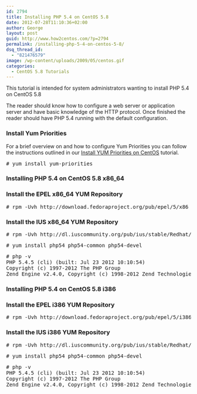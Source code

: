 ```yaml
---
id: 2794
title: Installing PHP 5.4 on CentOS 5.8
date: 2012-07-28T11:10:36+02:00
author: George
layout: post
guid: http://www.how2centos.com/?p=2794
permalink: /installing-php-5-4-on-centos-5-8/
dsq_thread_id:
  - "821476579"
image: /wp-content/uploads/2009/05/centos.gif
categories:
  - CentOS 5.8 Tutorials
---
```

This tutorial is intended for system administrators wanting to install PHP 5.4 on CentOS 5.8

The reader should know how to configure a web server or application server and have basic knowledge of the HTTP protocol. Once finished the reader should have PHP 5.4 running with the default configuration.

### Install Yum Priorities

For a brief overview on and how to configure Yum Priorities you can follow the instructions outlined in our <a href="http://www.how2centos.com/install-yum-priorities-centos/" target="_blank">Install YUM Priorities on CentOS</a> tutorial.

<pre class="toolbar:2 nums:false nums-toggle:false theme:github font:droid-sans-mono whitespace-before:1 whitespace-after:1 lang:default decode:true " ># yum install yum-priorities</pre>

### Installing PHP 5.4 on CentOS 5.8 x86_64

### Install the EPEL x86_64 YUM Repository

<pre class="toolbar:2 nums:false nums-toggle:false theme:github font:droid-sans-mono whitespace-before:1 whitespace-after:1 lang:default decode:true " ># rpm -Uvh http://download.fedoraproject.org/pub/epel/5/x86_64/epel-release-5-4.noarch.rpm</pre>

### Install the IUS x86_64 YUM Repository

<pre class="toolbar:2 nums:false nums-toggle:false theme:github font:droid-sans-mono whitespace-before:1 whitespace-after:1 lang:default decode:true " ># rpm -Uvh http://dl.iuscommunity.org/pub/ius/stable/Redhat/5/x86_64/ius-release-1.0-10.ius.el5.noarch.rpm</pre>

<pre class="toolbar:2 nums:false nums-toggle:false theme:github font:droid-sans-mono whitespace-before:1 whitespace-after:1 lang:default decode:true"># yum install php54 php54-common php54-devel
</pre>

<pre class="toolbar:2 nums:false nums-toggle:false theme:github font:droid-sans-mono whitespace-before:1 whitespace-after:1 lang:default decode:true"># php -v
PHP 5.4.5 (cli) (built: Jul 23 2012 10:10:54)
Copyright (c) 1997-2012 The PHP Group
Zend Engine v2.4.0, Copyright (c) 1998-2012 Zend Technologies
</pre>

### Installing PHP 5.4 on CentOS 5.8 i386

### Install the EPEL i386 YUM Repository

<pre class="toolbar:2 nums:false nums-toggle:false theme:github font:droid-sans-mono whitespace-before:1 whitespace-after:1 lang:default decode:true " ># rpm -Uvh http://download.fedoraproject.org/pub/epel/5/i386/epel-release-5-4.noarch.rpm</pre>

### Install the IUS i386 YUM Repository

<pre class="toolbar:2 nums:false nums-toggle:false theme:github font:droid-sans-mono whitespace-before:1 whitespace-after:1 lang:default decode:true " ># rpm -Uvh http://dl.iuscommunity.org/pub/ius/stable/Redhat/5/i386/ius-release-1.0-10.ius.el5.noarch.rpm</pre>

<pre class="toolbar:2 nums:false nums-toggle:false theme:github font:droid-sans-mono whitespace-before:1 whitespace-after:1 lang:default decode:true"># yum install php54 php54-common php54-devel
</pre>

<pre class="toolbar:2 nums:false nums-toggle:false theme:github font:droid-sans-mono whitespace-before:1 whitespace-after:1 lang:default decode:true"># php -v
PHP 5.4.5 (cli) (built: Jul 23 2012 10:10:54)
Copyright (c) 1997-2012 The PHP Group
Zend Engine v2.4.0, Copyright (c) 1998-2012 Zend Technologies
</pre>